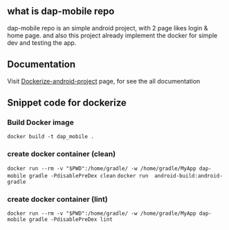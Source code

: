 ## what is dap-mobile repo
dap-mobile repo is an simple android project, with 2 page likes login & home page. and also this project already implement the docker for simple dev and testing the app.

## Documentation
Visit [Dockerize-android-project](https://github.com/dockerize-android-project) page, for see the all documentation


## Snippet code for dockerize
### Build Docker image
`
docker build -t dap_mobile .
`

### create docker container (clean)
`
docker run --rm -v "$PWD":/home/gradle/ -w /home/gradle/MyApp dap-mobile gradle -PdisablePreDex clean
`
`
docker run  android-build:android-gradle 
`

### create docker container (lint)
`
docker run --rm -v "$PWD":/home/gradle/ -w /home/gradle/MyApp dap-mobile gradle -PdisablePreDex lint
`



